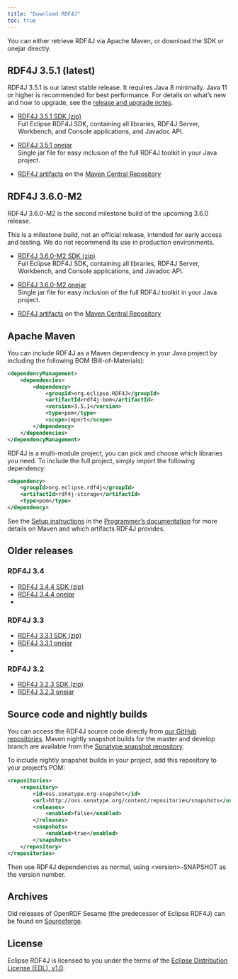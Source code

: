 ```yaml
---
title: "Download RDF4J"
toc: true
---
```


You can either retrieve RDF4J via Apache Maven, or download the SDK or onejar directly.

## RDF4J 3.5.1 (latest)

RDF4J 3.5.1 is our latest stable release. It requires Java 8 minimally. Java 11 or higher is recommended for best performance. 
For details on what’s new and how to upgrade, see the [release and upgrade notes](/release-notes/3.5.1).

- [RDF4J 3.5.1 SDK (zip)](http://www.eclipse.org/downloads/download.php?file=/rdf4j/eclipse-rdf4j-3.5.1-sdk.zip)<br/>
  Full Eclipse RDF4J SDK, containing all libraries, RDF4J Server, Workbench, and Console applications, and Javadoc API.

- [RDF4J 3.5.1 onejar](http://www.eclipse.org/downloads/download.php?file=/rdf4j/eclipse-rdf4j-3.5.1-onejar.jar)<br/>
  Single jar file for easy inclusion of the full RDF4J toolkit in your Java project.

- [RDF4J artifacts](https://search.maven.org/search?q=org.eclipse.rdf4j) on the [Maven Central Repository](http://search.maven.org/)

## RDF4J 3.6.0-M2

RDF4J 3.6.0-M2 is the second milestone build of the upcoming 3.6.0 release.

This is a milestone build, not an official release, intended for early access and testing. We do not recommend its use in production environments.

- [RDF4J 3.6.0-M2 SDK (zip)](http://www.eclipse.org/downloads/download.php?file=/rdf4j/eclipse-rdf4j-3.6.0-M2-sdk.zip)<br/>
  Full Eclipse RDF4J SDK, containing all libraries, RDF4J Server, Workbench, and Console applications, and Javadoc API.

- [RDF4J 3.6.0-M2 onejar](http://www.eclipse.org/downloads/download.php?file=/rdf4j/eclipse-rdf4j-3.6.0-M2-onejar.jar)<br/>
  Single jar file for easy inclusion of the full RDF4J toolkit in your Java project.

- [RDF4J artifacts](https://search.maven.org/search?q=org.eclipse.rdf4j) on the [Maven Central Repository](http://search.maven.org/)


## Apache Maven

You can include RDF4J as a Maven dependency in your Java project by including the following BOM (Bill-of-Materials):

```xml
<dependencyManagement>
    <dependencies>
        <dependency>
            <groupId>org.eclipse.RDF4J</groupId>
            <artifactId>rdf4j-bom</artifactId>
            <version>3.5.1</version>
            <type>pom</type>
            <scope>import</scope>
        </dependency>
    </dependencies>
</dependencyManagement>
```

RDF4J is a multi-module project, you can pick and choose which libraries you need. To include the full project, simply import the following dependency:

```xml
<dependency>
    <groupId>org.eclipse.rdf4j</groupId>
    <artifactId>rdf4j-storage</artifactId>
    <type>pom</type>
</dependency>
```

See the [Setup instructions](/documentation/programming/setup) in the
[Programmer’s documentation](/documentation/) for more details on Maven and
which artifacts RDF4J provides.

## Older releases

### RDF4J 3.4

- [RDF4J 3.4.4 SDK (zip)](http://www.eclipse.org/downloads/download.php?file=/rdf4j/eclipse-rdf4j-3.4.4-sdk.zip)
- [RDF4J 3.4.4 onejar](http://www.eclipse.org/downloads/download.php?file=/rdf4j/eclipse-rdf4j-3.4.4-onejar.jar)
-
### RDF4J 3.3

- [RDF4J 3.3.1 SDK (zip)](http://www.eclipse.org/downloads/download.php?file=/rdf4j/eclipse-rdf4j-3.3.1-sdk.zip)
- [RDF4J 3.3.1 onejar](http://www.eclipse.org/downloads/download.php?file=/rdf4j/eclipse-rdf4j-3.3.1-onejar.jar)
-
### RDF4J 3.2

- [RDF4J 3.2.3 SDK (zip)](http://www.eclipse.org/downloads/download.php?file=/rdf4j/eclipse-rdf4j-3.2.3-sdk.zip)
- [RDF4J 3.2.3 onejar](http://www.eclipse.org/downloads/download.php?file=/rdf4j/eclipse-rdf4j-3.2.3-onejar.jar)

## Source code and nightly builds

You can access the RDF4J source code directly from [our GitHub repositories](https://github.com/eclipse/rdf4j). Maven nightly snapshot builds for the master and develop branch are available from the [Sonatype snapshot repository](https://oss.sonatype.org/content/repositories/snapshots/org/eclipse/rdf4j/).

To include nightly snapshot builds in your project, add this repository to your project’s POM:

```xml
<repositories>
    <repository>
        <id>oss.sonatype.org-snapshot</id>
        <url>http://oss.sonatype.org/content/repositories/snapshots</url>
        <releases>
            <enabled>false</enabled>
        </releases>
        <snapshots>
            <enabled>true</enabled>
        </snapshots>
    </repository>
</repositories>
```

Then use RDF4J dependencies as normal, using \<version\>-SNAPSHOT as the version number.

## Archives

Old releases of OpenRDF Sesame (the predecessor of Eclipse RDF4J) can be found on [Sourceforge](http://sourceforge.net/projects/sesame).

## License

Eclipse RDF4J is licensed to you under the terms of the [Eclipse Distribution License (EDL), v1.0](https://eclipse.org/org/documents/edl-v10.php).
